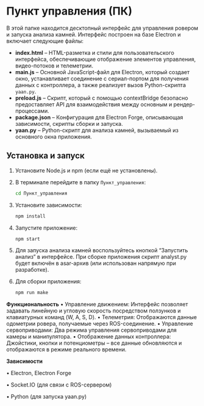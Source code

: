 # Пункт управления (ПК)

В этой папке находится десктопный интерфейс для управления ровером и запуска анализа камней. Интерфейс построен на базе Electron и включает следующие файлы:

- **index.html** – HTML-разметка и стили для пользовательского интерфейса, обеспечивающие отображение элементов управления, видео-потоков и телеметрии.
- **main.js** – Основной JavaScript-файл для Electron, который создает окно, устанавливает соединение с сериал-портом для получения данных с контроллера, а также реализует вызов Python-скрипта `yaan.py`.
- **preload.js** – Скрипт, который с помощью contextBridge безопасно предоставляет API для взаимодействия между основным и рендер-процессами.
- **package.json** – Конфигурация для Electron Forge, описывающая зависимости, скрипты сборки и запуска.
- **yaan.py** – Python-скрипт для анализа камней, вызываемый из основного окна приложения.

## Установка и запуск

1. Установите Node.js и npm (если ещё не установлены).
2. В терминале перейдите в папку `Пункт_управления`:

   ```bash
   cd Пункт_управления

   ```

3. Установите зависимости:

   ```bash
   npm install
   ```

4. Запустите приложение:

   ```bash
   npm start
   ```

5. Для запуска анализа камней воспользуйтесь кнопкой “Запустить анализ” в интерфейсе. При сборке приложения скрипт analyst.py будет включён в asar-архив (или использован напрямую при разработке).

6. Для сборки приложения:

   ```bash
   npm run make
   ```

**Функциональность**
• Управление движением: Интерфейс позволяет задавать линейную и угловую скорость посредством ползунков и клавиатурных команд (W, A, S, D).
• Телеметрия: Отображаются данные одометрии ровера, получаемые через ROS-соединение.
• Управление сервоприводами: Два режима управления сервоприводами для камеры и манипулятора.
• Отображение данных контроллера: Джойстики, кнопки и потенциометры – все данные обновляются и отображаются в режиме реального времени.

**Зависимости**

• Electron, Electron Forge

• Socket.IO (для связи с ROS-сервером)

• Python (для запуска yaan.py)

